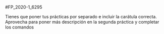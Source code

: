 #FP_2020-1_6295

Tienes que poner tus prácticas por separado
e incluir la carátula correcta.
Aprovecha para poner más descripción en la segunda
práctica y completar los comandos